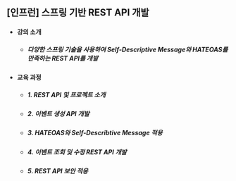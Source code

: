 ## [인프런] 스프링 기반 REST API 개발
- #### 강의 소개
  - ##### 다양한 스프링 기술을 사용하여 Self-Descriptive Message와 HATEOAS를 만족하는 REST API를 개발

- #### 교육 과정
  - ##### 1. REST API 및 프로젝트 소개
  - ##### 2. 이벤트 생성 API 개발
  - ##### 3. HATEOAS와 Self-Describtive Message 적용
  - ##### 4. 이벤트 조회 및 수정 REST API 개발
  - ##### 5. REST API 보안 적용
